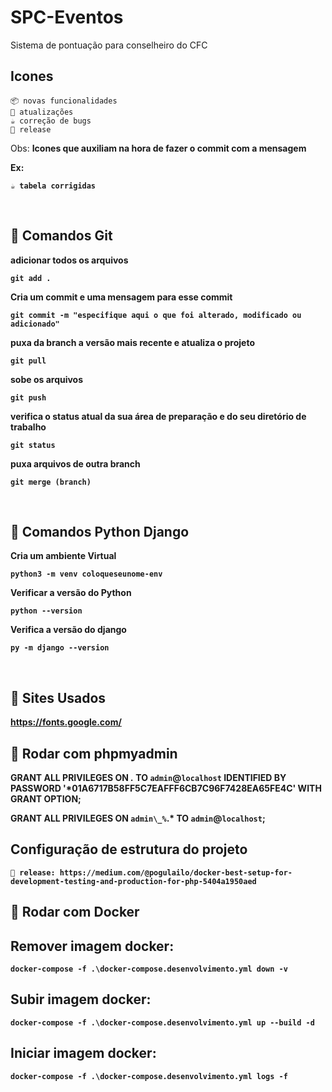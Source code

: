 # SPC-Eventos
Sistema de pontuação para conselheiro do CFC


## Icones

    📦 novas funcionalidades
    🔄 atualizações
    ☕ correção de bugs
    🚩 release

Obs: <b>Icones que auxiliam na hora de fazer o commit com a mensagem<b>

Ex: 
``` 
☕ tabela corrigidas 
```
<br>

##  📌 Comandos Git

adicionar todos os arquivos

```
git add .
```

Cria um commit e uma mensagem para esse commit

```
git commit -m "especifique aqui o que foi alterado, modificado ou adicionado"
```

puxa da branch a versão mais recente e atualiza o projeto

```
git pull
```

sobe os arquivos

```
git push
```

verifica o status atual da sua área de preparação e do seu diretório de trabalho

```
git status
```

puxa arquivos de outra branch

```
git merge (branch)
```



<br>

## 🐍 Comandos Python Django


Cria um ambiente Virtual 

```
python3 -m venv coloqueseunome-env
```

Verificar a versão do Python

```
python --version
```

Verifica a versão do django
```
py -m django --version
```

<br>

## 🔗 Sites Usados

https://fonts.google.com/


## 🔗 Rodar com phpmyadmin

GRANT ALL PRIVILEGES ON *.* TO `admin`@`localhost` IDENTIFIED BY PASSWORD '*01A6717B58FF5C7EAFFF6CB7C96F7428EA65FE4C' WITH GRANT OPTION;

GRANT ALL PRIVILEGES ON `admin\_%`.* TO `admin`@`localhost`;

## Configuração de estrutura do projeto  
    🚩 release: https://medium.com/@pogulailo/docker-best-setup-for-development-testing-and-production-for-php-5404a1950aed

    
## 🔗 Rodar com Docker

## Remover imagem docker:

    docker-compose -f .\docker-compose.desenvolvimento.yml down -v     
 
## Subir imagem docker:

    docker-compose -f .\docker-compose.desenvolvimento.yml up --build -d

## Iniciar imagem docker:

    docker-compose -f .\docker-compose.desenvolvimento.yml logs -f